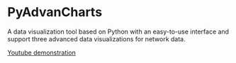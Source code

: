 # PyAdvanCharts
A data visualization tool based  on Python with an easy-to-use interface and support three advanced data visualizations for  network data.

[Youtube demonstration](https://youtu.be/c6CoIHSk290?si=tnYftPrcINidEwyu)
